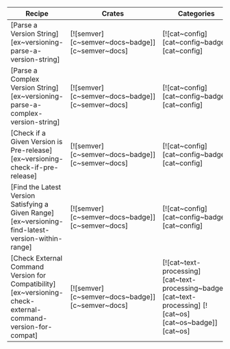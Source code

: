 | Recipe | Crates | Categories |
|--------|--------|------------|
| [Parse a Version String][ex~versioning-parse-a-version-string] | [![semver][c~semver~docs~badge]][c~semver~docs] | [![cat~config][cat~config~badge]][cat~config] |
| [Parse a Complex Version String][ex~versioning-parse-a-complex-version-string] | [![semver][c~semver~docs~badge]][c~semver~docs] | [![cat~config][cat~config~badge]][cat~config] |
| [Check if a Given Version is Pre-release][ex~versioning-check-if-pre-release] | [![semver][c~semver~docs~badge]][c~semver~docs] | [![cat~config][cat~config~badge]][cat~config] |
| [Find the Latest Version Satisfying a Given Range][ex~versioning-find-latest-version-within-range] | [![semver][c~semver~docs~badge]][c~semver~docs] | [![cat~config][cat~config~badge]][cat~config] |
| [Check External Command Version for Compatibility][ex~versioning-check-external-command-version-for-compat] | [![semver][c~semver~docs~badge]][c~semver~docs] | [![cat~text-processing][cat~text-processing~badge]][cat~text-processing] [![cat~os][cat~os~badge]][cat~os] |
